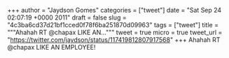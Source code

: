 
+++
author = "Jaydson Gomes"
categories = ["tweet"]
date = "Sat Sep 24 02:07:19 +0000 2011"
draft = false
slug = "4c3ba6cd37d21bf1cced0f78f6ba251870d09963"
tags = ["tweet"]
title = """Ahahah RT @chapax LIKE AN..."""
tweet = true
micro = true
tweet_url = "https://twitter.com/jaydson/status/117419812807917568"
+++
Ahahah RT @chapax LIKE AN EMPLOYEE!
